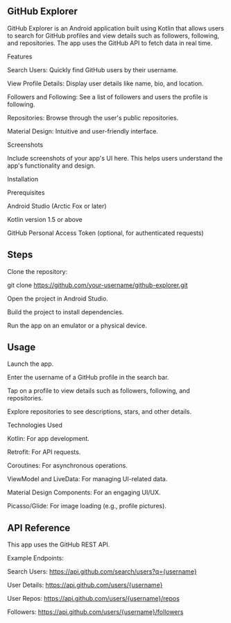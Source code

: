 ## GitHub Explorer

GitHub Explorer is an Android application built using Kotlin that allows users to search for GitHub profiles and view details such as followers, following, and repositories. The app uses the GitHub API to fetch data in real time.

Features

Search Users: Quickly find GitHub users by their username.

View Profile Details: Display user details like name, bio, and location.

Followers and Following: See a list of followers and users the profile is following.

Repositories: Browse through the user's public repositories.

Material Design: Intuitive and user-friendly interface.

Screenshots

Include screenshots of your app's UI here. This helps users understand the app's functionality and design.

Installation

Prerequisites

Android Studio (Arctic Fox or later)

Kotlin version 1.5 or above

GitHub Personal Access Token (optional, for authenticated requests)

## Steps

Clone the repository:

git clone https://github.com/your-username/github-explorer.git

Open the project in Android Studio.

Build the project to install dependencies.

Run the app on an emulator or a physical device.

## Usage

Launch the app.

Enter the username of a GitHub profile in the search bar.

Tap on a profile to view details such as followers, following, and repositories.

Explore repositories to see descriptions, stars, and other details.

Technologies Used

Kotlin: For app development.

Retrofit: For API requests.

Coroutines: For asynchronous operations.

ViewModel and LiveData: For managing UI-related data.

Material Design Components: For an engaging UI/UX.

Picasso/Glide: For image loading (e.g., profile pictures).

## API Reference

This app uses the GitHub REST API.

Example Endpoints:

Search Users: https://api.github.com/search/users?q={username}

User Details: https://api.github.com/users/{username}

User Repos: https://api.github.com/users/{username}/repos

Followers: https://api.github.com/users/{username}/followers

